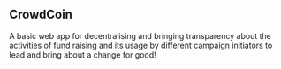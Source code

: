 ## CrowdCoin

A basic web app for decentralising and bringing transparency about the activities of fund raising and its usage by different campaign initiators to lead and bring about a change for good!
